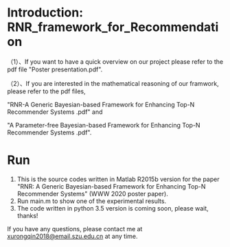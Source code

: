 # Introduction: RNR_framework_for_Recommendation

（1）、If you want to have a quick overview on our project please refer to the pdf file "Poster presentation.pdf".

（2）、If you are interested in the mathematical reasoning of our framwork, please refer to the pdf files, 

"RNR-A Generic Bayesian-based Framework for Enhancing Top-N Recommender Systems .pdf" and 

"A Parameter-free Bayesian-based Framework for Enhancing Top-N Recommender Systems .pdf".


# Run
1. This is the source codes written in Matlab R2015b version for the paper "RNR: A Generic Bayesian-based Framework for Enhancing Top-N Recommender Systems" (WWW 2020 poster paper). 
2. Run main.m to show one of the experimental results. 
3. The code written in python 3.5 version is coming soon, please wait, thanks!

If you have any questions, please contact me at xurongqin2018@email.szu.edu.cn at any time.

